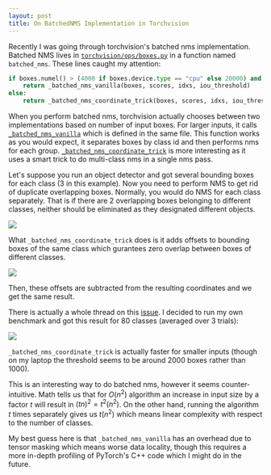 ```yaml
---
layout: post
title: On BatchedNMS Implementation in Torchvision
---
```


Recently I was going through torchvision's batched nms implementation. Batched NMS lives 
in [`torchvision/ops/boxes.py`](https://github.com/pytorch/vision/blob/main/torchvision/ops/boxes.py#L72C1-L73C1) in a function named `batched_nms`. 
These lines caught my attention:

```python
if boxes.numel() > (4000 if boxes.device.type == "cpu" else 20000) and not torchvision._is_tracing():
    return _batched_nms_vanilla(boxes, scores, idxs, iou_threshold)
else:
    return _batched_nms_coordinate_trick(boxes, scores, idxs, iou_threshold)
```

When you perform batched nms, torchvision actually chooses between two implementations based on number of input boxes. For larger inputs, it calls
[`_batched_nms_vanilla`](https://github.com/pytorch/vision/blob/main/torchvision/ops/boxes.py#L99) which is defined in the same file. This function
works as you would expect, it separates boxes by class id and then performs nms for each group. [`_batched_nms_coordinate_trick`](https://github.com/pytorch/vision/blob/main/torchvision/ops/boxes.py#L79C27-L79C28) is more interesting as
it uses a smart trick to do multi-class nms in a single nms pass.

Let's suppose you run an object detector and got several bounding boxes for each class (3 in this example). Now you need to perform NMS to get rid of duplicate
overlapping boxes. Normally, you would do NMS for each class separately. That is if there are 2 overlapping boxes belonging to different classes, neither should 
be eliminated as they designated different objects.

![](https://github.com/rsazizov/rsazizov.github.io/assets/33909053/1a590105-6070-4933-b0a9-b024d5af7b24)


What `_batched_nms_coordinate_trick` does is it adds offsets to bounding boxes of the same class which gurantees zero overlap between boxes of different classes.

![](https://github.com/rsazizov/rsazizov.github.io/assets/33909053/99bee93c-dd15-488c-88d6-72e7cac7fa9a)


Then, these offsets are subtracted from the resulting coordinates and we get the same result. 

There is actually a whole thread on this [issue](https://github.com/pytorch/vision/issues/1311#issuecomment-781329339). I decided to run my own benchmark and got this result 
for 80 classes (averaged over 3 trials):

![](https://github.com/rsazizov/rsazizov.github.io/assets/33909053/82c1a3b9-bc78-43d5-8003-ace06647a36d)

`_batched_nms_coordinate_trick` is actually faster for smaller inputs (though on my laptop the threshold seems to be around 2000 boxes rather than 1000).

This is an interesting way to do batched nms, however it seems counter-intuitive. Math tells us that for $O(n^2)$ algorithm an increase in input size by a factor $t$ will result in 
$(tn)^2 = t^2(n^2)$. On the other hand, running the algorithm $t$ times separately gives us $t(n^2)$ which means linear complexity with respect to the number of classes.

My best guess here is that `_batched_nms_vanilla` has an overhead due to tensor masking which means worse data locality, though this requires a more in-depth profiling of PyTorch's C++ code
which I might do in the future.
